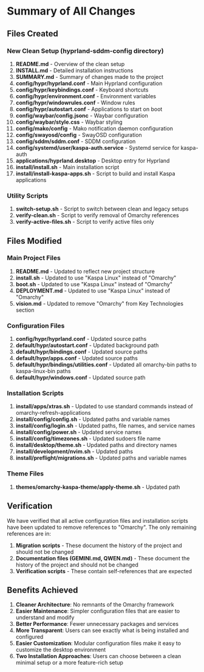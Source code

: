 # Summary of All Changes

## Files Created

### New Clean Setup (hyprland-sddm-config directory)
1. **README.md** - Overview of the clean setup
2. **INSTALL.md** - Detailed installation instructions
3. **SUMMARY.md** - Summary of changes made to the project
4. **config/hypr/hyprland.conf** - Main Hyprland configuration
5. **config/hypr/keybindings.conf** - Keyboard shortcuts
6. **config/hypr/environment.conf** - Environment variables
7. **config/hypr/windowrules.conf** - Window rules
8. **config/hypr/autostart.conf** - Applications to start on boot
9. **config/waybar/config.jsonc** - Waybar configuration
10. **config/waybar/style.css** - Waybar styling
11. **config/mako/config** - Mako notification daemon configuration
12. **config/swayosd/config** - SwayOSD configuration
13. **config/sddm/sddm.conf** - SDDM configuration
14. **config/systemd/user/kaspa-auth.service** - Systemd service for kaspa-auth
15. **applications/hyprland.desktop** - Desktop entry for Hyprland
16. **install/install.sh** - Main installation script
17. **install/install-kaspa-apps.sh** - Script to build and install Kaspa applications

### Utility Scripts
1. **switch-setup.sh** - Script to switch between clean and legacy setups
2. **verify-clean.sh** - Script to verify removal of Omarchy references
3. **verify-active-files.sh** - Script to verify active files only

## Files Modified

### Main Project Files
1. **README.md** - Updated to reflect new project structure
2. **install.sh** - Updated to use "Kaspa Linux" instead of "Omarchy"
3. **boot.sh** - Updated to use "Kaspa Linux" instead of "Omarchy"
4. **DEPLOYMENT.md** - Updated to use "Kaspa Linux" instead of "Omarchy"
5. **vision.md** - Updated to remove "Omarchy" from Key Technologies section

### Configuration Files
1. **config/hypr/hyprland.conf** - Updated source paths
2. **default/hypr/autostart.conf** - Updated background path
3. **default/hypr/bindings.conf** - Updated source paths
4. **default/hypr/apps.conf** - Updated source paths
5. **default/hypr/bindings/utilities.conf** - Updated all omarchy-bin paths to kaspa-linux-bin paths
6. **default/hypr/windows.conf** - Updated source path

### Installation Scripts
1. **install/apps/xtras.sh** - Updated to use standard commands instead of omarchy-refresh-applications
2. **install/config/config.sh** - Updated paths and variable names
3. **install/config/login.sh** - Updated paths, file names, and service names
4. **install/config/power.sh** - Updated service names
5. **install/config/timezones.sh** - Updated sudoers file name
6. **install/desktop/theme.sh** - Updated paths and directory names
7. **install/development/nvim.sh** - Updated paths
8. **install/preflight/migrations.sh** - Updated paths and variable names

### Theme Files
1. **themes/omarchy-kaspa-theme/apply-theme.sh** - Updated path

## Verification

We have verified that all active configuration files and installation scripts have been updated to remove references to "Omarchy". The only remaining references are in:

1. **Migration scripts** - These document the history of the project and should not be changed
2. **Documentation files (GEMINI.md, QWEN.md)** - These document the history of the project and should not be changed
3. **Verification scripts** - These contain self-references that are expected

## Benefits Achieved

1. **Cleaner Architecture**: No remnants of the Omarchy framework
2. **Easier Maintenance**: Simpler configuration files that are easier to understand and modify
3. **Better Performance**: Fewer unnecessary packages and services
4. **More Transparent**: Users can see exactly what is being installed and configured
5. **Easier Customization**: Modular configuration files make it easy to customize the desktop environment
6. **Two Installation Approaches**: Users can choose between a clean minimal setup or a more feature-rich setup